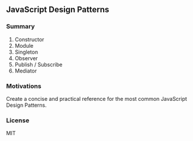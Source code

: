 ## JavaScript Design Patterns


### Summary

01) Constructor
02) Module
03) Singleton
04) Observer
05) Publish / Subscribe
06) Mediator
### Motivations

Create a concise and practical reference for the most common JavaScript Design Patterns.


### License

MIT
